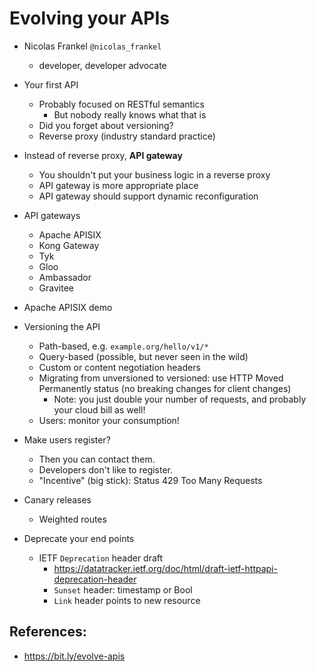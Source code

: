 # Evolving your APIs 

- Nicolas Frankel `@nicolas_frankel`
  - developer, developer advocate


- Your first API
  - Probably focused on RESTful semantics
    - But nobody really knows what that is
  - Did you forget about versioning?
  - Reverse proxy (industry standard practice)

- Instead of reverse proxy, **API gateway**
  - You shouldn't put your business logic in a reverse proxy
  - API gateway is more appropriate place
  - API gateway should support dynamic reconfiguration

- API gateways
  - Apache APISIX
  - Kong Gateway
  - Tyk
  - Gloo
  - Ambassador
  - Gravitee

- Apache APISIX demo

- Versioning the API
  - Path-based, e.g. `example.org/hello/v1/*`
  - Query-based (possible, but never seen in the wild)
  - Custom or content negotiation headers
  - Migrating from unversioned to versioned: use HTTP 
    Moved Permanently status (no breaking changes for
    client changes)
    - Note: you just double your number of requests, and
      probably your cloud bill as well!
  - Users: monitor your consumption!

- Make users register?
  - Then you can contact them.
  - Developers don't like to register.
  - "Incentive" (big stick): Status 429 Too Many Requests

- Canary releases
  - Weighted routes

- Deprecate your end points
  - IETF `Deprecation` header draft
    - https://datatracker.ietf.org/doc/html/draft-ietf-httpapi-deprecation-header
    - `Sunset` header: timestamp or Bool
    - `Link` header points to new resource

## References:

- https://bit.ly/evolve-apis
